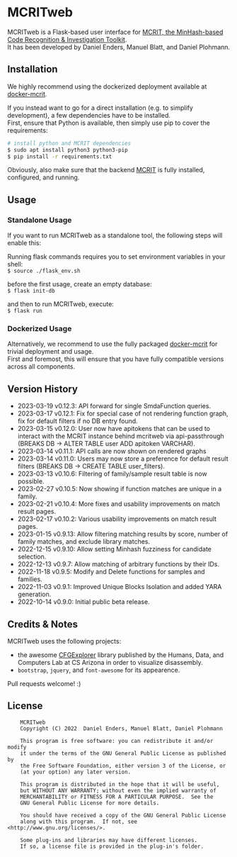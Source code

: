 # MCRITweb

MCRITweb is a Flask-based user interface for [MCRIT, the MinHash-based Code Recognition & Investigation Toolkit](https://github.com/danielplohmann/mcrit).  
It has been developed by Daniel Enders, Manuel Blatt, and Daniel Plohmann.

## Installation

We highly recommend using the dockerized deployment available at [docker-mcrit](https://github.com/danielplohmann/docker-mcrit).

If you instead want to go for a direct installation (e.g. to simplify development), a few dependencies have to be installed.  
First, ensure that Python is available, then simply use pip to cover the requirements:
```bash
# install python and MCRIT dependencies
$ sudo apt install python3 python3-pip
$ pip install -r requirements.txt 
```

Obviously, also make sure that the backend [MCRIT](https://github.com/danielplohmann/mcrit) is fully installed, configured, and running.


## Usage

### Standalone Usage

If you want to run MCRITweb as a standalone tool, the following steps will enable this:

Running flask commands requires you to set environment variables in your shell:  
`$ source ./flask_env.sh`

before the first usage, create an empty database:   
`$ flask init-db`

and then to run MCRITweb, execute:  
`$ flask run`

### Dockerized Usage

Alternatively, we recommend to use the fully packaged [docker-mcrit](https://github.com/danielplohmann/docker-mcrit) for trivial deployment and usage.  
First and foremost, this will ensure that you have fully compatible versions across all components.

## Version History
 * 2023-03-19 v0.12.3: API forward for single SmdaFunction queries.
 * 2023-03-17 v0.12.1: Fix for special case of not rendering function graph, fix for default filters if no DB entry found.
 * 2023-03-15 v0.12.0: User now have apitokens that can be used to interact with the MCRIT instance behind mcritweb via api-passthrough (BREAKS DB -> ALTER TABLE user ADD apitoken VARCHAR).
 * 2023-03-14 v0.11.1: API calls are now shown on rendered graphs
 * 2023-03-14 v0.11.0: Users may now store a preference for default result filters (BREAKS DB -> CREATE TABLE user_filters).
 * 2023-03-13 v0.10.6: Filtering of family/sample result table is now possible.
 * 2023-02-27 v0.10.5: Now showing if function matches are unique in a family.
 * 2023-02-21 v0.10.4: More fixes and usability improvements on match result pages.
 * 2023-02-17 v0.10.2: Various usability improvements on match result pages.
 * 2023-01-15 v0.9.13: Allow filtering matching results by score, number of family matches, and exclude library matches.
 * 2022-12-15 v0.9.10: Allow setting Minhash fuzziness for candidate selection.
 * 2022-12-13 v0.9.7: Allow matching of arbitrary functions by their IDs.
 * 2022-11-18 v0.9.5: Modify and Delete functions for samples and families.
 * 2022-11-03 v0.9.1: Improved Unique Blocks Isolation and added YARA generation.
 * 2022-10-14 v0.9.0: Initial public beta release.


## Credits & Notes

MCRITweb uses the following projects:  
* the awesome [CFGExplorer](https://github.com/hdc-arizona/cfgexplorer) library published by the Humans, Data, and Computers Lab at CS Arizona in order to visualize disassembly.  
* `bootstrap`, `jquery`, and `font-awesome` for its appearence. 

Pull requests welcome! :)


## License
```
    MCRITweb
    Copyright (C) 2022  Daniel Enders, Manuel Blatt, Daniel Plohmann

    This program is free software: you can redistribute it and/or modify
    it under the terms of the GNU General Public License as published by
    the Free Software Foundation, either version 3 of the License, or
    (at your option) any later version.

    This program is distributed in the hope that it will be useful,
    but WITHOUT ANY WARRANTY; without even the implied warranty of
    MERCHANTABILITY or FITNESS FOR A PARTICULAR PURPOSE.  See the
    GNU General Public License for more details.

    You should have received a copy of the GNU General Public License
    along with this program.  If not, see <http://www.gnu.org/licenses/>.
    
    Some plug-ins and libraries may have different licenses. 
    If so, a license file is provided in the plug-in's folder.
```
